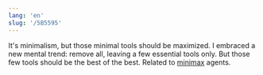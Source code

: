 ```yaml
---
lang: 'en'
slug: '/5B5595'
---
```


It's minimalism, but those minimal tools should be maximized.
I embraced a new mental trend: remove all, leaving a few essential tools only.
But those few tools should be the best of the best.
Related to [minimax](https://en.wikipedia.org/wiki/Minimax) agents.

